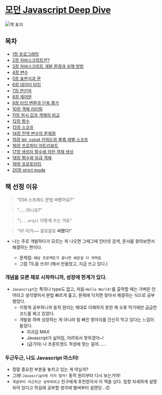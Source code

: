 # [모던 Javascript Deep Dive](https://book.naver.com/bookdb/book_detail.nhn?bid=16710547)

![책 표지](https://bookthumb-phinf.pstatic.net/cover/167/105/16710547.jpg?udate=20211209)

## 목차

- [1장 프로그래밍](1장-프로그래밍.md)
- [2장 자바스크립트란?](2장-자바스크립트란.md)
- [3장 자바스크립트 개발 환경과 실행 방법](3장-자바스크립트-개발-환경과-실행-방법.md)
- [4장 변수](4장-변수.md)
- [5장 표현식과 문](5장-표현식과-문.md)
- [6장 데이터 타입](6장-데이터-타입.md)
- [7장 연산자](7장-연산자.md)
- [8장 제어문](8장-제어문.md)
- [9장 타입 변환과 단축 평가](9장-타입-변환과-단축-평가.md)
- [10장 객체 리터럴](10장-객체-리터럴.md)
- [11장 원시 값과 객체의 비교](11장-원시-값과-객체의-비교.md)
- [12장 함수](12장-함수.md)
- [13장 스코프](13장-스코프.md)
- [14장 전역 변수의 문제점](14장-전역-변수의-문제점.md)
- [15장 let, const 키워드와 블록 레벨 스코프](15장-let-const-키워드와-블록-레벨-스코프.md)
- [16장 프로퍼티 어트리뷰트](16장-프로퍼티-어트리뷰트.md)
- [17장 생성자 함수에 의한 객체 생성](17장-생성자-함수에-의한-객체-생성.md)
- [18장 함수와 일급 객체](18장-함수와-일급-객체.md)
- [19장 프로토타입](19장-프로토타입.md)
- [20장 strict mode](20장-strict-mode.md)

## 책 선정 이유

> "ES6 스프레드 문법 써봤어요?"

> "……아니요?"

> "`[...args]` 이렇게 쓰는 거요"

> "아! 이거~~ 알죠알죠 **써봤다!**"

- 나는 주로 개발하다가 모르는 게 나오면 그때그때 인터넷 검색, 문서를 찾아보면서 해결하는 편이다.

  - 문제점: `해당 프로젝트가 끝나면 배운걸 다 까먹음`
  - 그럼 TIL을 쓰자! (해서 만들었고, 지금 쓰고 있다.)

### 개념을 모른 채로 시작하니까, 성장에 한계가 있다.

- `Javascript`는 특히나 type도 없고, 처음 `Hello World!`를 출력할 때는 가벼운 언어라고 생각했어서 문법 빠르게 훑고, 문제에 닥치면 찾아서 해결하는 식으로 공부했었다.
  - 이렇게 공부하니까 동작 원리는 제대로 이해하지 못한 채 오류 막기에만 급급한 코드를 짜고 있었다.
  - 개발을 하며 성장하는 게 아니라 밑 빠진 항아리를 간신히 막고 있다는 느낌이 들었다.
    - 자괴감 MAX
    - Javascript가 싫어짐, 어려워서 못하겠어~!
    - (급기야) 나 프론트엔드 적성에 맞는 걸까……

### 두근두근, 나도 Javascript 마스터!

- 정말 중요한 부분을 놓치고 있는 게 아닐까?
- 그래! `Javascript에 지지 말자!` 동작 원리부터 다시 보는거야!
- `개념부터 차근차근 공부하려고` 친구에게 추천받아서 이 책을 샀다. 엄청 자세하게 설명되어 있다고 하길래 공부할 생각에 벌써부터 설렌당...😊
